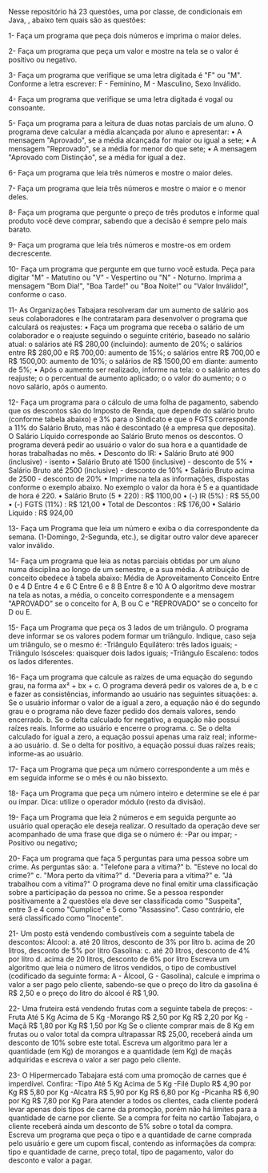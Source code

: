 Nesse repositório há 23 questões, uma por classe, de condicionais em Java, , abaixo tem quais são as questões:

1-  Faça um programa que peça dois números e imprima o maior deles.

2- Faça um programa que peça um valor e mostre na tela se o valor é positivo ou negativo.

3-  Faça um programa que verifique se uma letra digitada é "F" ou "M". Conforme a letra escrever: F - Feminino, M - Masculino, Sexo Inválido.

4-  Faça um programa que verifique se uma letra digitada é vogal ou consoante.

5-  Faça um programa para a leitura de duas notas parciais de um aluno. O programa deve calcular a média alcançada por aluno e apresentar:
•	A mensagem "Aprovado", se a média alcançada for maior ou igual a sete;
•	A mensagem "Reprovado", se a média for menor do que sete;
•	A mensagem "Aprovado com Distinção", se a média for igual a dez.

6-  Faça um programa que leia três números e mostre o maior deles.

7-  Faça um programa que leia três números e mostre o maior e o menor deles.

8-  Faça um programa que pergunte o preço de três produtos e informe qual produto você deve comprar, sabendo que a decisão é sempre pelo mais barato.

9-  Faça um programa que leia três números e mostre-os em ordem decrescente.

10-  Faça um programa que pergunte em que turno você estuda. Peça para digitar "M" - Matutino ou "V" - Vespertino ou "N" - Noturno. Imprima a mensagem "Bom Dia!", "Boa Tarde!" ou "Boa Noite!" ou "Valor Inválido!", conforme o caso.

11-  As Organizações Tabajara resolveram dar um aumento de salário aos seus colaboradores e lhe contrataram para desenvolver o programa que calculará os reajustes:
•	Faça um programa que receba o salário de um colaborador e o reajuste seguindo o seguinte critério, baseado no salário atual:
o	salários até R$ 280,00 (incluindo): aumento de 20%;
o	salários entre R$ 280,00 e R$ 700,00: aumento de 15%;
o	salários entre R$ 700,00 e R$ 1500,00: aumento de 10%;
o	salários de R$ 1500,00 em diante: aumento de 5%;
•	Após o aumento ser realizado, informe na tela:
o	o salário antes do reajuste;
o	o percentual de aumento aplicado;
o	o valor do aumento;
o	o novo salário, após o aumento.

12- Faça um programa para o cálculo de uma folha de pagamento, sabendo que os descontos são do Imposto de Renda, que depende do salário bruto (conforme tabela abaixo) e 3% para o Sindicato e que o FGTS corresponde a 11% do Salário Bruto, mas não é descontado (é a empresa que deposita). O Salário Líquido corresponde ao Salário Bruto menos os descontos. O programa deverá pedir ao usuário o valor do sua hora e a quantidade de horas trabalhadas no mês.
•	Desconto do IR:
•	Salário Bruto até 900 (inclusive) - isento
•	Salário Bruto até 1500 (inclusive) - desconto de 5%
•	Salário Bruto até 2500 (inclusive) - desconto de 10%
•	Salário Bruto acima de 2500 - desconto de 20%
•	Imprime na tela as informações, dispostas conforme o exemplo abaixo. No exemplo o valor da hora é 5 e a quantidade de hora é 220.
•	Salário Bruto (5 * 220) : R$ 1100,00
•	(-) IR (5%) : R$ 55,00
•	(-) FGTS (11%) : R$ 121,00
•	Total de Descontos : R$ 176,00
•	Salário Líquido : R$ 924,00

13- Faça um Programa que leia um número e exiba o dia correspondente da semana. (1-Domingo, 2-Segunda, etc.), se digitar outro valor deve aparecer valor inválido.

14- Faça um programa que leia as notas parciais obtidas por um aluno numa disciplina ao longo de um semestre, e a sua média. A atribuição de conceito obedece à tabela abaixo:
Média de Aproveitamento    Conceito
Entre 0 e 4               D
Entre 4 e 6               C
Entre 6 e 8               B
Entre 8 e 10              A
O algoritmo deve mostrar na tela as notas, a média, o conceito correspondente e a mensagem "APROVADO" se o conceito for A, B ou C e "REPROVADO" se o conceito for D ou E.

15- Faça um Programa que peça os 3 lados de um triângulo. O programa deve informar se os valores podem formar um triângulo. Indique, caso seja um triângulo, se o mesmo é:
-Triângulo Equilátero: três lados iguais;
-Triângulo Isósceles: quaisquer dois lados iguais;
-Triângulo Escaleno: todos os lados diferentes.

16- Faça um programa que calcule as raízes de uma equação do segundo grau, na forma ax² + bx + c. O programa deverá pedir os valores de a, b e c e fazer as consistências, informando ao usuário nas seguintes situações:
a. Se o usuário informar o valor de a igual a zero, a equação não é do segundo grau e o programa não deve fazer pedido dos demais valores, sendo encerrado.
b. Se o delta calculado for negativo, a equação não possui raízes reais. Informe ao usuário e encerre o programa.
c. Se o delta calculado for igual a zero, a equação possui apenas uma raiz real; informe-a ao usuário.
d. Se o delta for positivo, a equação possui duas raízes reais; informe-as ao usuário.

17- Faça um Programa que peça um número correspondente a um mês e em seguida informe se o mês é ou não bissexto.

18- Faça um Programa que peça um número inteiro e determine se ele é par ou ímpar. Dica: utilize o operador módulo (resto da divisão).

19- Faça um Programa que leia 2 números e em seguida pergunte ao usuário qual operação ele deseja realizar. O resultado da operação deve ser acompanhado de uma frase que diga se o número é:
-Par ou impar;
-Positivo ou negativo;

20- Faça um programa que faça 5 perguntas para uma pessoa sobre um crime. As perguntas são:
a. "Telefone para a vítima?"
b. "Esteve no local do crime?"
c. "Mora perto da vítima?"
d. "Deveria para a vítima?"
e. "Já trabalhou com a vítima?" O programa deve no final emitir uma classificação sobre a participação da pessoa no crime. Se a pessoa responder positivamente a 2 questões ela deve ser classificada como "Suspeita", entre 3 e 4 como "Cumplice" e 5 como "Assassino". Caso contrário, ele será classificado como "Inocente".

21- Um posto está vendendo combustíveis com a seguinte tabela de descontos:
Álcool:
a. até 20 litros, desconto de 3% por litro
b. acima de 20 litros, desconto de 5% por litro
Gasolina:
c. até 20 litros, desconto de 4% por litro
d. acima de 20 litros, desconto de 6% por litro
Escreva um algoritmo que leia o número de litros vendidos, o tipo de combustível (codificado da seguinte forma: A - Álcool, G - Gasolina), calcule e imprima o valor a ser pago pelo cliente, sabendo-se que o preço do litro da gasolina é R$ 2,50 e o preço do litro do álcool é R$ 1,90.

22- Uma fruteira está vendendo frutas com a seguinte tabela de preços:
-Fruta	Até 5 Kg	Acima de 5 Kg
-Morango	R$ 2,50 por Kg	R$ 2,20 por Kg
-Maçã	R$ 1,80 por Kg	R$ 1,50 por Kg
Se o cliente comprar mais de 8 Kg em frutas ou o valor total da compra ultrapassar R$ 25,00, receberá ainda um desconto de 10% sobre este total. Escreva um algoritmo para ler a quantidade (em Kg) de morangos e a quantidade (em Kg) de maçãs adquiridas e escreva o valor a ser pago pelo cliente.

23- O Hipermercado Tabajara está com uma promoção de carnes que é imperdível. Confira:
-Tipo	Até 5 Kg	Acima de 5 Kg
-Filé Duplo	R$ 4,90 por Kg	R$ 5,80 por Kg
-Alcatra	R$ 5,90 por Kg	R$ 6,80 por Kg
-Picanha	R$ 6,90 por Kg	R$ 7,80 por Kg
Para atender a todos os clientes, cada cliente poderá levar apenas dois tipos de carne da promoção, porém não há limites para a quantidade de carne por cliente. Se a compra for feita no cartão Tabajara, o cliente receberá ainda um desconto de 5% sobre o total da compra. Escreva um programa que peça o tipo e a quantidade de carne comprada pelo usuário e gere um cupom fiscal, contendo as informações da compra: tipo e quantidade de carne, preço total, tipo de pagamento, valor do desconto e valor a pagar.

